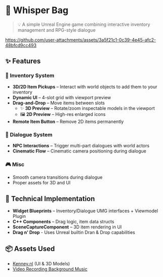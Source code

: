 # 🎒 Whisper Bag

> 💡 A simple Unreal Engine game combining interactive inventory management and RPG-style dialogue

https://github.com/user-attachments/assets/3a5f21c1-0c39-4e45-afc2-48bfcd9cc493

## ✨ Features  

### 🎒 **Inventory System**  
- **3D/2D Item Pickups** – Interact with world objects to add them to your inventory  
- **Dynamic UI** – 4-slot grid with viewport preview  
- **Drag-and-Drop** – Move items between slots  
  - ✨ **3D Preview** – Rotate/zoom inspectable models in the viewport  
  - 🖼️ **2D Preview** – High-res enlarged icons  
- **Remote Item Button** – Remove 2D items permanently  

### 💬 **Dialogue System**  
- **NPC Interactions** – Trigger multi-part dialogues with world actors  
- **Cinematic Flow** – Cinematic camera positioning during dialogue  

### 🎮 **Misc**  
- Smooth camera transitions during dialogue
- Proper assets for 3D and UI

## 🔧 Technical Implementation  
- **Widget Blueprints** – Inventory/Dialogue UMG interfaces + Viewmodel Plugin
- **C++ Components** – Drag logic, item data structs  
- **SceneCaptureComponent** – 3D item rendering in UI
- **Drag n' Drop** - Uses Unreal builtin Dran & Drop capabilities


## 📦 Assets Used  
- [Kenney.nl](https://kenney.nl/assets) (UI & 3D Models)
- [Video Recording Background Music](https://open.spotify.com/track/3GkSDGupydidufnOGZn2FE?si=0b89989c1c854f44)


